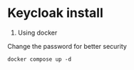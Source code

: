 # Keycloak install 

1. Using docker

Change the password for better security

```shell
docker compose up -d
```